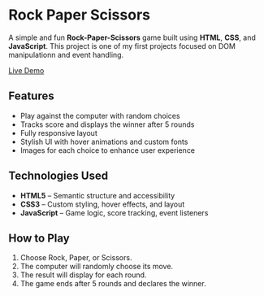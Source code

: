 # Rock Paper Scissors 

A simple and fun **Rock-Paper-Scissors** game built using **HTML**, **CSS**, and **JavaScript**. This project is one of my first projects focused on DOM manipulationn and event handling. 

[Live Demo](https://alexandra-riva.github.io/rock-paper-scissors-alexandra-riva/)

## Features

- Play against the computer with random choices
- Tracks score and displays the winner after 5 rounds
- Fully responsive layout
- Stylish UI with hover animations and custom fonts
- Images for each choice to enhance user experience

## Technologies Used

- **HTML5** – Semantic structure and accessibility
- **CSS3** – Custom styling, hover effects, and layout
- **JavaScript** – Game logic, score tracking, event listeners

## How to Play

1. Choose Rock, Paper, or Scissors.
2. The computer will randomly choose its move.
3. The result will display for each round.
4. The game ends after 5 rounds and declares the winner.
